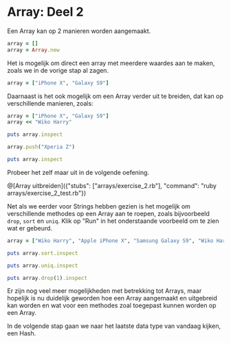# Array: Deel 2

Een Array kan op 2 manieren worden aangemaakt.

```ruby
array = []
array = Array.new
```

Het is mogelijk om direct een array met meerdere waardes aan te maken, zoals we
in de vorige stap al zagen.

```ruby
array = ["iPhone X", "Galaxy S9"]
```

Daarnaast is het ook mogelijk om een Array verder uit te breiden, dat kan op
verschillende manieren, zoals:

```ruby runnable
array = ["iPhone X", "Galaxy S9"]
array << "Wiko Harry"

puts array.inspect

array.push("Xperia Z")

puts array.inspect
```

Probeer het zelf maar uit in de volgende oefening.

@[Array uitbreiden]({"stubs": ["arrays/exercise_2.rb"], "command": "ruby arrays/exercise_2_test.rb"})

Net als we eerder voor Strings hebben gezien is het mogelijk om verschillende methodes
op een Array aan te roepen, zoals bijvoorbeeld `drop`, `sort` en `uniq`. Klik op "Run"
in het onderstaande voorbeeld om te zien wat er gebeurd.

```ruby runnable
array = ["Wiko Harry", "Apple iPhone X", "Samsung Galaxy S9", "Wiko Harry"]

puts array.sort.inspect

puts array.uniq.inspect

puts array.drop(1).inspect
```

Er zijn nog veel meer mogelijkheden met betrekking tot Arrays, maar hopelijk is
nu duidelijk geworden hoe een Array aangemaakt en uitgebreid kan worden en wat
voor een methodes zoal toegepast kunnen worden op een Array.

In de volgende stap gaan we naar het laatste data type van vandaag kijken, een Hash.
